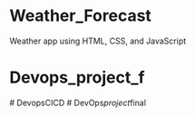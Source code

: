 # Weather_Forecast
Weather app using HTML, CSS, and JavaScript
# Devops_project_f
#   D e v o p s C I C D  
 #   D e v O p s _ p r o j e c t _ f i n a l  
 